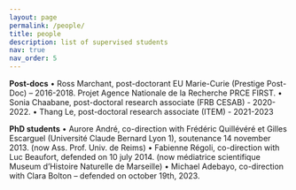 ```yaml
---
layout: page
permalink: /people/
title: people
description: list of supervised students
nav: true
nav_order: 5
---
```

**Post-docs**
•	Ross Marchant, post-doctorant EU Marie-Curie (Prestige Post-Doc) – 2016-2018. Projet Agence Nationale de la Recherche PRCE FIRST.
•	Sonia Chaabane, post-doctoral research associate (FRB CESAB) - 2020-2022.
•	Thang Le, post-doctoral research associate (ITEM) - 2021-2023

**PhD students**
•	Aurore André, co-direction with Frédéric Quillévéré et Gilles Escarguel (Université Claude Bernard Lyon 1), soutenance 14 november 2013. (now Ass. Prof. Univ. de Reims)
•	Fabienne Régoli, co-direction with Luc Beaufort, defended on 10 july 2014. (now médiatrice scientifique Museum d’Histoire Naturelle de Marseille)
•	Michael Adebayo, co-direction with Clara Bolton – defended on october 19th, 2023.